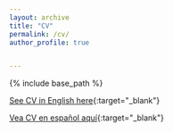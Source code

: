```yaml
---
layout: archive
title: "CV"
permalink: /cv/
author_profile: true


---
```


{% include base_path %}

[See CV in English here](https://docs.google.com/document/d/1ShaxyeOOuVpTD5nFebrcvyPQQxSpLBxy/edit?usp=sharing&ouid=105198940853039003526&rtpof=true&sd=true){:target="_blank"}

[Vea CV en español aquí](https://docs.google.com/document/d/1JhtrtsX5XeHk9xQqEaVWcO1WNoBrQJA9/edit?usp=sharing&ouid=105198940853039003526&rtpof=true&sd=true){:target="_blank"}